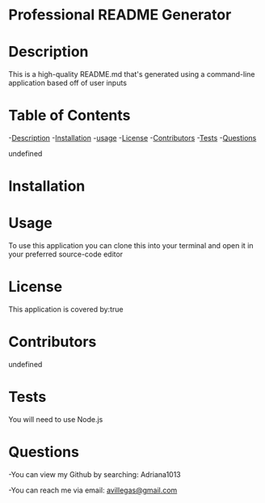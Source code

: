 
  # Professional README Generator
  # Description
  This is a high-quality README.md that's generated using a command-line application based off of user inputs
  # Table of Contents
  -[Description](#description)
  -[Installation](#installation)
  -[usage](#usage)
  -[License](#license)
  -[Contributors](#contributors)
  -[Tests](#test)
  -[Questions](#questions)
  
  undefined
  # Installation 
  
  # Usage 
  To use this application you can clone this into your terminal and open it in your preferred source-code editor
  # License
  This application is covered by:true
  # Contributors
  undefined
  # Tests
  You will need to use Node.js
  # Questions
  -You can view my Github by searching: Adriana1013

  -You can reach me via email: avillegas@gmail.com
